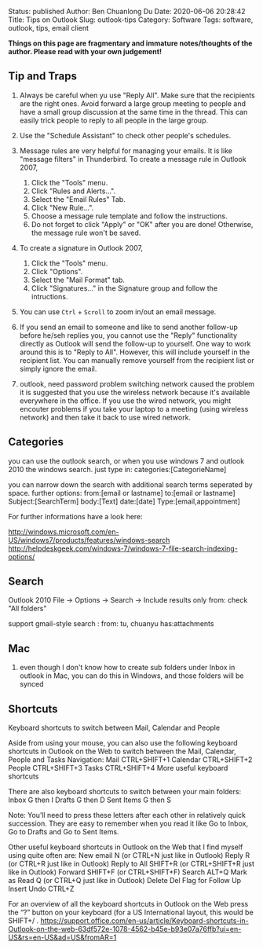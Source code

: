 Status: published
Author: Ben Chuanlong Du
Date: 2020-06-06 20:28:42
Title: Tips on Outlook
Slug: outlook-tips
Category: Software
Tags: software, outlook, tips, email client

**Things on this page are fragmentary and immature notes/thoughts of the author. 
Please read with your own judgement!**
 
## Tip and Traps

1. Always be careful when yu use "Reply All". 
    Make sure that the recipients are the right ones.
    Avoid forward a large group meeting to people 
    and have a small group discussion at the same time in the thread.
    This can easily trick people to reply to all people in the large group.

1. Use the "Schedule Assistant" to check other people's schedules.

2. Message rules are very helpful for managing your emails. 
    It is like "message filters" in Thunderbird. 
    To create a message rule in Outlook 2007,

    1. Click the "Tools" menu.
    2. Click "Rules and Alerts...". 
    3. Select the "Email Rules" Tab.
    4. Click "New Rule...".
    5. Choose a message rule template and follow the instructions.
    6. Do not forget to click "Apply" or "OK" after you are done! 
        Otherwise, the message rule won't be saved.

3. To create a signature in Outlook 2007,
    1. Click the "Tools" menu.
    2. Click "Options".
    3. Select the "Mail Format" tab.
    4. Click "Signatures..." in the Signature group and follow the intructions.

4. You can use `Ctrl` + `Scroll` to zoom in/out an email message.

5. If you send an email to someone and like to send another follow-up before he/seh replies you,
    you cannot use the "Reply" functionality directly as Outlook will send the follow-up to yourself.
    One way to work around this is to "Reply to All". 
    However, this will include yourself in the recipient list. 
    You can manually remove yourself from the recipient list or simply ignore the email.

3. outlook, need password problem
    switching network caused the problem
    it is suggested that you use the wireless network because it's available everywhere in the office. 
    If you use the wired network, you might encouter problems if you take your laptop to a meeting (using wireless network) and then take it back to use wired network.

## Categories

you can use the outlook search, or when you use windows 7 and outlook 2010 the windows search.
just type in: categories:[CategorieName]

you can narrow down the search with additional search terms seperated by space.
further options:
from:[email or lastname]
to:[email or lastname]
Subject:[SearchTerm]
body:[Text]
date:[date]
Type:[email,appointment]

For further informations have a look here:

http://windows.microsoft.com/en-US/windows7/products/features/windows-search
http://helpdeskgeek.com/windows-7/windows-7-file-search-indexing-options/

## Search

Outlook 2010
File -> Options -> Search -> Include results only from:
check "All folders"

support gmail-style search : from: tu, chuanyu has:attachments

## Mac
1. even though I don't know how to create sub folders under Inbox in outlook in Mac, 
    you can do this in Windows, and those folders will be synced

## Shortcuts

Keyboard shortcuts to switch between Mail, Calendar and People

Aside from using your mouse, you can also use the following keyboard shortcuts in Outlook on the Web to switch between the Mail, Calendar, People and Tasks Navigation:
Mail 	CTRL+SHIFT+1
Calendar 	CTRL+SHIFT+2
People 	CTRL+SHIFT+3
Tasks 	CTRL+SHIFT+4
More useful keyboard shortcuts

There are also keyboard shortcuts to switch between your main folders:
Inbox 	G then I
Drafts 	G then D
Sent Items 	G then S

Note: You’ll need to press these letters after each other in relatively quick succession. They are easy to remember when you read it like Go to Inbox, Go to Drafts and Go to Sent Items.

Other useful keyboard shortcuts in Outlook on the Web that I find myself using quite often are:
New email 	N (or CTRL+N just like in Outlook)
Reply 	R (or CTRL+R just like in Outlook)
Reply to All 	SHIFT+R (or CTRL+SHIFT+R just like in Outlook)
Forward 	SHIFT+F (or CTRL+SHIFT+F)
Search 	ALT+Q
Mark as Read 	Q (or CTRL+Q just like in Outlook)
Delete 	Del
Flag for Follow Up 	Insert
Undo 	CTRL+Z

For an overview of all the keyboard shortcuts in Outlook on the Web press the “?” button on your keyboard (for a US International layout, this would be SHIFT+/ .
https://support.office.com/en-us/article/Keyboard-shortcuts-in-Outlook-on-the-web-63df572e-1078-4562-b45e-b93e07a76ffb?ui=en-US&rs=en-US&ad=US&fromAR=1
